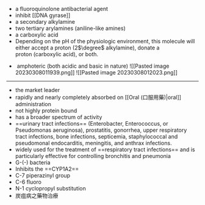 + a fluoroquinolone antibacterial agent​
+ inhibit [[DNA gyrase]]
+ a secondary alkylamine
+ two tertiary arylamines (aniline-like amines) ​
+ a carboxylic acid
+ Depending on the pH of the physiologic environment, this molecule will either accept a proton (2$\degree$ alkylamine), donate a proton (carboxylic acid), or both. ​
-    amphoteric (both acidic and basic in nature)
![[Pasted image 20230308011939.png]]
![[Pasted image 20230308012023.png]]

---
- the market leader
- rapidly and nearly completely absorbed on [[Oral (口服用藥)|oral]] administration
- not highly protein bound
- has a broader spectrum of activity 
- ==urinary tract infections== (Enterobacter, Enterococcus, or Pseudomonas aeruginosa), prostatitis, gonorrhea, upper respiratory tract infections, bone infections, septicemia, staphylococcal and pseudomonal endocarditis, meningitis, and anthrax infections.
- widely used for the treatment of ==respiratory tract infections== and is particularly effective for controlling bronchitis and pneumonia  
- G-(-) bacteria
- Inhibits the ==CYP1A2==
- C-7 piperazinyl group
- C-6 fluoro
- N-1 cyclopropyl substitution
- 炭疽病之藥物治療